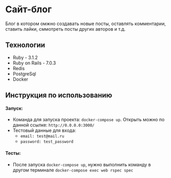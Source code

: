 # Сайт-блог
Блог в котором омжно создавать новые посты, оставлять комментарии, ставить лайки, сммотреть посты других авторов и т.д.

## Технологии
* Ruby - 3.1.2
* Ruby on Rails - 7.0.3
* Redis
* PostgreSql
* Docker

## Инструкция по использованию

#### Запуск:
* Команда для запуска проекта: `docker-compose up`. Открыть можно по данной ссылке: `http://0.0.0.0:3000/`
* Тестовый данные для входа: 
    * `email: test@mail.ru`
    * `password: test_password`

#### Тесты:
* После запуска `docker-compose up`, нужно выполнить команду в другом терминале `docker-compose exec web rspec spec`
